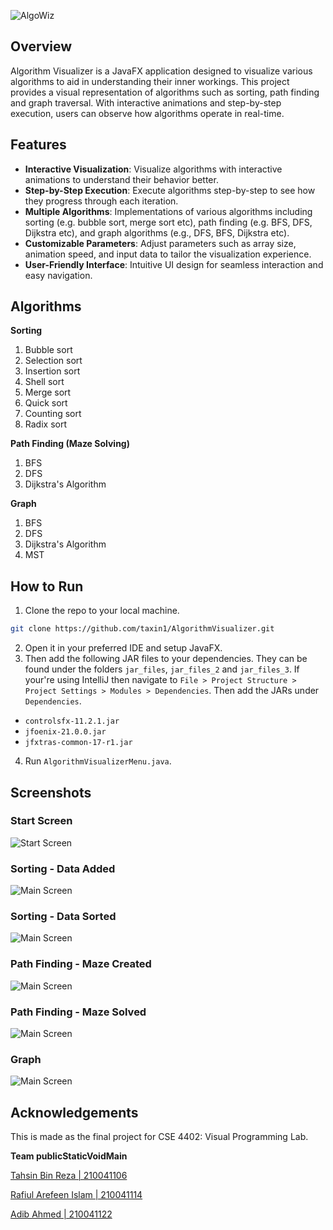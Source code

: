 ![AlgoWiz](screenshots/logo.png)

## Overview
Algorithm Visualizer is a JavaFX application designed to visualize various algorithms to aid in understanding their inner workings. This project provides a visual representation of algorithms such as sorting, path finding and graph traversal. With interactive animations and step-by-step execution, users can observe how algorithms operate in real-time.

## Features
- **Interactive Visualization**: Visualize algorithms with interactive animations to understand their behavior better.
- **Step-by-Step Execution**: Execute algorithms step-by-step to see how they progress through each iteration.
- **Multiple Algorithms**: Implementations of various algorithms including sorting (e.g. bubble sort, merge sort etc), path finding (e.g. BFS, DFS, Dijkstra etc), and graph algorithms (e.g., DFS, BFS, Dijkstra etc).
- **Customizable Parameters**: Adjust parameters such as array size, animation speed, and input data to tailor the visualization experience.
- **User-Friendly Interface**: Intuitive UI design for seamless interaction and easy navigation.

## Algorithms
**Sorting**
1. Bubble sort
2. Selection sort
3. Insertion sort
4. Shell sort
5. Merge sort
6. Quick sort
7. Counting sort
8. Radix sort

**Path Finding (Maze Solving)**
1. BFS
2. DFS
3. Dijkstra's Algorithm

**Graph**
1. BFS
2. DFS
3. Dijkstra's Algorithm
4. MST

## How to Run
1. Clone the repo to your local machine.
```bash
git clone https://github.com/taxin1/AlgorithmVisualizer.git
```
2. Open it in your preferred IDE and setup JavaFX.
3. Then add the following JAR files to your dependencies. They can be found under the folders `jar_files`, `jar_files_2` and `jar_files_3`. If your're using IntelliJ then navigate to `File > Project Structure > Project Settings > Modules > Dependencies`. Then add the JARs under `Dependencies`.
  - `controlsfx-11.2.1.jar`
  - `jfoenix-21.0.0.jar`
  - `jfxtras-common-17-r1.jar`
4. Run `AlgorithmVisualizerMenu.java`.

## Screenshots
### Start Screen
![Start Screen](screenshots/main.png)
### Sorting - Data Added
![Main Screen](screenshots/sorting1.png)
### Sorting - Data Sorted
![Main Screen](screenshots/sorting2.png)
### Path Finding - Maze Created
![Main Screen](screenshots/pathfinding1.png)
### Path Finding - Maze Solved
![Main Screen](screenshots/pathfinding2.png)
### Graph
![Main Screen](screenshots/graph.png)

## Acknowledgements
This is made as the final project for CSE 4402: Visual Programming Lab.

**Team publicStaticVoidMain**

[Tahsin Bin Reza | 210041106](https://github.com/taxin1)

[Rafiul Arefeen Islam | 210041114](https://github.com/rafiul-arefeen)

[Adib Ahmed | 210041122](https://github.com/AdibOmi)
